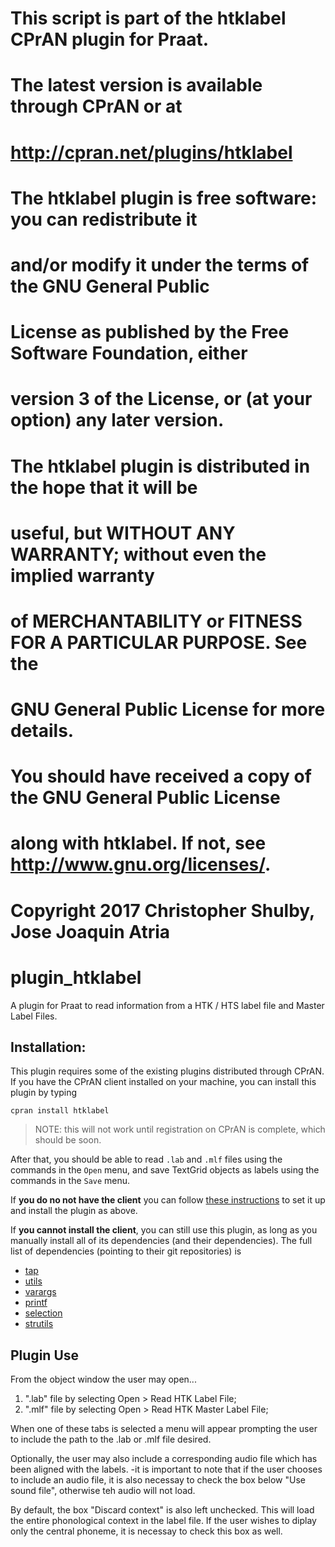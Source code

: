 
# This script is part of the htklabel CPrAN plugin for Praat.
# The latest version is available through CPrAN or at
# <http://cpran.net/plugins/htklabel>
#
# The htklabel plugin is free software: you can redistribute it
# and/or modify it under the terms of the GNU General Public
# License as published by the Free Software Foundation, either
# version 3 of the License, or (at your option) any later version.
#
# The htklabel plugin is distributed in the hope that it will be
# useful, but WITHOUT ANY WARRANTY; without even the implied warranty
# of MERCHANTABILITY or FITNESS FOR A PARTICULAR PURPOSE. See the
# GNU General Public License for more details.
#
# You should have received a copy of the GNU General Public License
# along with htklabel. If not, see <http://www.gnu.org/licenses/>.
#
# Copyright 2017 Christopher Shulby, Jose Joaquin Atria


# plugin_htklabel

A plugin for Praat to read information from a HTK / HTS label file and
Master Label Files.

## Installation:

This plugin requires some of the existing plugins distributed through CPrAN.
If you have the CPrAN client installed on your machine, you can install this
plugin by typing

    cpran install htklabel

> NOTE: this will not work until registration on CPrAN is complete, which
> should be soon.

After that, you should be able to read `.lab` and `.mlf` files using the
commands in the `Open` menu, and save TextGrid objects as labels using the
commands in the `Save` menu.

If **you do no not have the client** you can follow [these instructions][1] 
to set it up and install the plugin as above.

If **you cannot install the client**, you can still use this plugin, as long
as you manually install all of its dependencies (and their dependencies).
The full list of dependencies (pointing to their git repositories) is

* [tap](https://gitlab.com/cpran/plugin_tap)
* [utils](https://gitlab.com/cpran/plugin_utils)
* [varargs](https://gitlab.com/cpran/plugin_varargs)
* [printf](https://gitlab.com/cpran/plugin_printf)
* [selection](https://gitlab.com/cpran/plugin_selection)
* [strutils](https://gitlab.com/cpran/plugin_strutils)

[1]: http://cpran.net/clients/cpran/#installation

## Plugin Use

From the object window the user may open...

1. ".lab" file by selecting Open > Read HTK Label File;
2. ".mlf" file by selecting Open > Read HTK Master Label File;

When one of these tabs is selected a menu will appear prompting the user to include the path to the .lab or .mlf file desired.

Optionally, the user may also include a corresponding audio file which has been aligned with the labels.
	-it is important to note that if the user chooses to include an audio file, it is also necessay to check the box below "Use sound file", otherwise teh audio will not load.

By default, the box "Discard context" is also left unchecked. This will load the entire phonological context in the label file.
If the user wishes to diplay only the central phoneme, it is necessay to check this box as well.


